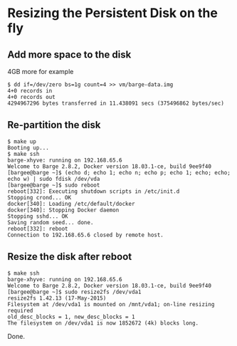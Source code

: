 # Resizing the Persistent Disk on the fly

## Add more space to the disk

4GB more for example

```
$ dd if=/dev/zero bs=1g count=4 >> vm/barge-data.img
4+0 records in
4+0 records out
4294967296 bytes transferred in 11.438091 secs (375496862 bytes/sec)
```

## Re-partition the disk

```
$ make up
Booting up...
$ make ssh
barge-xhyve: running on 192.168.65.6
Welcome to Barge 2.8.2, Docker version 18.03.1-ce, build 9ee9f40
[bargee@barge ~]$ (echo d; echo 1; echo n; echo p; echo 1; echo; echo; echo w) | sudo fdisk /dev/vda
[bargee@barge ~]$ sudo reboot
reboot[332]: Executing shutdown scripts in /etc/init.d
Stopping crond... OK
docker[340]: Loading /etc/default/docker
docker[340]: Stopping Docker daemon
Stopping sshd... OK
Saving random seed... done.
reboot[332]: reboot
Connection to 192.168.65.6 closed by remote host.
```

## Resize the disk after reboot

```
$ make ssh
barge-xhyve: running on 192.168.65.6
Welcome to Barge 2.8.2, Docker version 18.03.1-ce, build 9ee9f40
[bargee@barge ~]$ sudo resize2fs /dev/vda1
resize2fs 1.42.13 (17-May-2015)
Filesystem at /dev/vda1 is mounted on /mnt/vda1; on-line resizing required
old_desc_blocks = 1, new_desc_blocks = 1
The filesystem on /dev/vda1 is now 1852672 (4k) blocks long.

```

Done.

